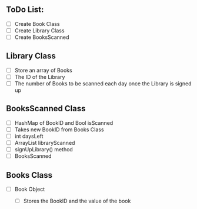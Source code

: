 ## ToDo List:
 - [ ] Create Book Class
 - [ ] Create Library Class
 - [ ] Create BooksScanned
  
 ## Library Class
 - [ ] Store an array of Books
 - [ ] The ID of the Library
 - [ ] The number of Books to be scanned each day once the Library is signed up
 
 ## BooksScanned Class
 - [ ] HashMap of BookID and Bool isScanned
 - [ ] Takes new BookID from Books Class
 - [ ] int daysLeft
 - [ ] ArrayList<Library> libraryScanned
 - [ ] signUpLibrary() method 
 - [ ] BooksScanned 
 
 ## Books Class
 - [ ] Book Object
    - [ ] Stores the BookID and the value of the book
 